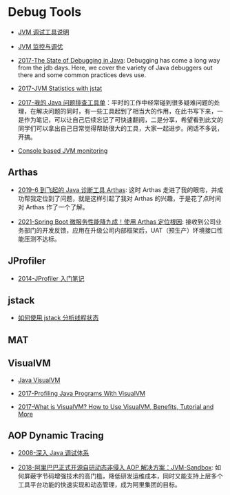 # Debug Tools

- [JVM 调试工具说明](http://blog.csdn.net/jiushuai/article/details/8455788)

- [JVM 监控与调优](http://my.oschina.net/91jason/blog/493870?p={{page}})

- [2017-The State of Debugging in Java](https://dzone.com/articles/the-state-of-debugging-in-java): Debugging has come a long way from the jdb days. Here, we cover the variety of Java debuggers out there and some common practices devs use.

- [2017-JVM Statistics with jstat](https://www.javacodegeeks.com/2017/05/jvm-statistics-jstat.html)

- [2017-我的 Java 问题排查工具单](https://yq.aliyun.com/articles/69520)：平时的工作中经常碰到很多疑难问题的处理，在解决问题的同时，有一些工具起到了相当大的作用，在此书写下来，一是作为笔记，可以让自己后续忘记了可快速翻阅，二是分享，希望看到此文的同学们可以拿出自己日常觉得帮助很大的工具，大家一起进步。闲话不多说，开搞。

- [Console based JVM monitoring](https://github.com/ajermakovics/jvm-mon)

## Arthas

- [2019-6 到飞起的 Java 诊断工具 Arthas](https://mp.weixin.qq.com/s/5imH2dogvduzHDaVTikqVA): 这时 Arthas 走进了我的眼帘，并成功帮我定位到了问题，就是这样引起了我对 Arthas 的兴趣，于是花了点时间对 Arthas 作了一个了解。

- [2021-Spring Boot 微服务性能降九成！使用 Arthas 定位根因](https://zhuanlan.zhihu.com/p/350292149): 接收到公司业务部门的开发反馈，应用在升级公司内部框架后，UAT（预生产）环境接口性能压测不达标。

## JProfiler

- [2014-JProfiler 入门笔记](http://blog.csdn.net/chendc201/article/details/22897999)

## jstack

- [如何使用 jstack 分析线程状态](http://www.jianshu.com/p/6690f7e92f27)

## MAT

## VisualVM

- [Java VisualVM](http://ihuangweiwei.iteye.com/blog/1219302)

- [2017-Profiling Java Programs With VisualVM](https://parg.co/UuX)

- [2017-What is VisualVM? How to Use VisualVM, Benefits, Tutorial and More](https://stackify.com/what-is-visualvm/)

## AOP Dynamic Tracing

- [2008-深入 Java 调试体系](https://www.ibm.com/developerworks/cn/java/j-lo-jpda1/)

- [2018-阿里巴巴正式开源自研动态非侵入 AOP 解决方案：JVM-Sandbox](https://mp.weixin.qq.com/s/Nn7Yl6UzRpWnSleKUss8Sw): 如何屏蔽字节码增强技术的高门槛，降低研发运维成本，同时又能支持上层多个工具平台功能的快速实现和动态管理，成为阿里集团的目标。

